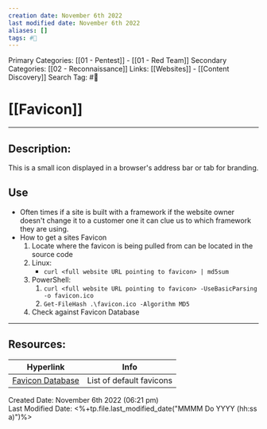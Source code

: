 ```yaml
---
creation date: November 6th 2022
last modified date: November 6th 2022
aliases: []
tags: #📕
---
```


Primary Categories: [[01 - Pentest]] - [[01 - Red Team]]
Secondary Categories:  [[02 - Reconnaissance]]
Links: [[Websites]] - [[Content Discovery]]
Search Tag: #📕  

# [[Favicon]]  
___

## Description:  
This is a small icon displayed in a browser's address bar or tab for branding.

## Use
- Often times if a site is built with a framework if the website owner doesn't change it to a customer one it can clue us to which framework they are using.
- How to get a sites Favicon
	1. Locate where the favicon is being pulled from can be located in the source code
	2. Linux: 
		- `curl <full website URL pointing to favicon> | md5sum`
	2. PowerShell: 
		1. `curl <full website URL pointing to favicon> -UseBasicParsing -o favicon.ico`
		2. `Get-FileHash .\favicon.ico -Algorithm MD5`
	3. Check against Favicon Database



___

## Resources:

| Hyperlink                                                                   | Info |
| --------------------------------------------------------------------------- | ---- |
| [Favicon Database](https://wiki.owasp.org/index.php/OWASP_favicon_database) |List of default favicons      |


Created Date: November 6th 2022 (06:21 pm)  
Last Modified Date: <%+tp.file.last_modified_date("MMMM Do YYYY (hh:ss a)")%>
